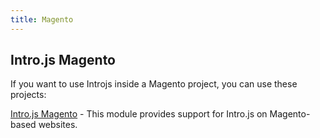 ```yaml
---
title: Magento
---
```


## Intro.js Magento

If you want to use Introjs inside a Magento project, you can use these projects:

[Intro.js Magento](https://bitbucket.org/rxmodules-development/rixxo-introjs) - This module provides support for Intro.js on Magento-based websites.

